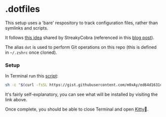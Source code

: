 # .dotfiles

This setup uses a 'bare' respository to track configuration files, rather than symlinks and scripts.

It follows [this idea](https://news.ycombinator.com/item?id=11071754) shared by StreakyCobra (referenced in this [blog post](https://www.atlassian.com/git/tutorials/dotfiles)).

The alias `dot` is used to perform Git operations on this repo (this is defined in `~/.zshrc` once cloned).

### Setup

In Terminal run this [script](https://gist.github.com/m0xAy/ed64d1631c417cb476cb959050996638):

```sh
sh -c "$(curl -fsSL https://gist.githubusercontent.com/m0xAy/ed64d1631c417cb476cb959050996638/raw/8bf877cc92d40cb972d01261235cdf85168fadae/setup.sh)"
```

It's fairly self-explanatory, you can see what will be installed by visiting the link above.

Once complete, you should be able to close Terminal and open [Kitty](https://sw.kovidgoyal.net/kitty/)🤞.


